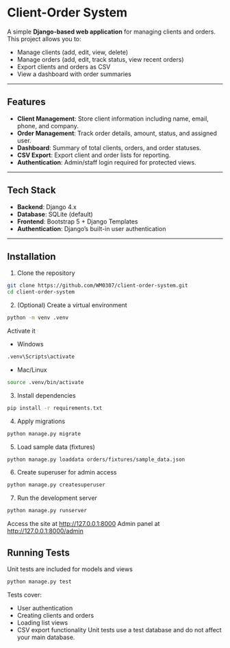 # Client-Order System

A simple **Django-based web application** for managing clients and orders. This project allows you to:

- Manage clients (add, edit, view, delete)
- Manage orders (add, edit, track status, view recent orders)
- Export clients and orders as CSV
- View a dashboard with order summaries

---

## Features

- **Client Management**: Store client information including name, email, phone, and company.
- **Order Management**: Track order details, amount, status, and assigned user.
- **Dashboard**: Summary of total clients, orders, and order statuses.
- **CSV Export**: Export client and order lists for reporting.
- **Authentication**: Admin/staff login required for protected views.

---

## Tech Stack

- **Backend**: Django 4.x  
- **Database**: SQLite (default)  
- **Frontend**: Bootstrap 5 + Django Templates  
- **Authentication**: Django’s built-in user authentication

---

## Installation

1. Clone the repository

```bash
git clone https://github.com/WM0307/client-order-system.git
cd client-order-system
```

2. (Optional) Create a virtual environment

```bash
python -m venv .venv
```
Activate it

- Windows
```bash
.venv\Scripts\activate
```

- Mac/Linux
```bash
source .venv/bin/activate
```

3. Install dependencies

```bash
pip install -r requirements.txt
```

4. Apply migrations

```bash
python manage.py migrate
```

5. Load sample data (fixtures)

```bash
python manage.py loaddata orders/fixtures/sample_data.json
```

6. Create superuser for admin access

```bash
python manage.py createsuperuser
```

7. Run the development server

```bash
python manage.py runserver
```

Access the site at http://127.0.0.1:8000
Admin panel at http://127.0.0.1:8000/admin

## Running Tests
Unit tests are included for models and views

```bash
python manage.py test
```

Tests cover:
- User authentication
- Creating clients and orders
- Loading list views
- CSV export functionality
Unit tests use a test database and do not affect your main database.
